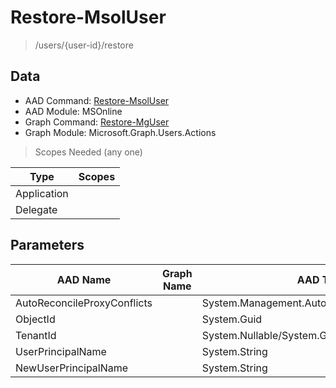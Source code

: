 # Restore-MsolUser

> /users/{user-id}/restore

## Data

+ AAD Command: [Restore-MsolUser](https://docs.microsoft.com/en-us/powershell/module/MSOnline/Restore-MsolUser)
+ AAD Module: MSOnline
+ Graph Command: [Restore-MgUser](https://docs.microsoft.com/en-us/powershell/module/Microsoft.Graph.Users.Actions/Restore-MgUser)
+ Graph Module: Microsoft.Graph.Users.Actions

> Scopes Needed (any one)

|Type|Scopes|
|---|---|
|Application||
|Delegate||

## Parameters

|AAD Name|Graph Name|AAD Type|Graph Type|Infos|
|---|---|---|---|---|
|AutoReconcileProxyConflicts||System.Management.Automation.SwitchParameter|||
|ObjectId||System.Guid|||
|TenantId||System.Nullable/System.Guid|||
|UserPrincipalName||System.String|||
|NewUserPrincipalName||System.String|||

